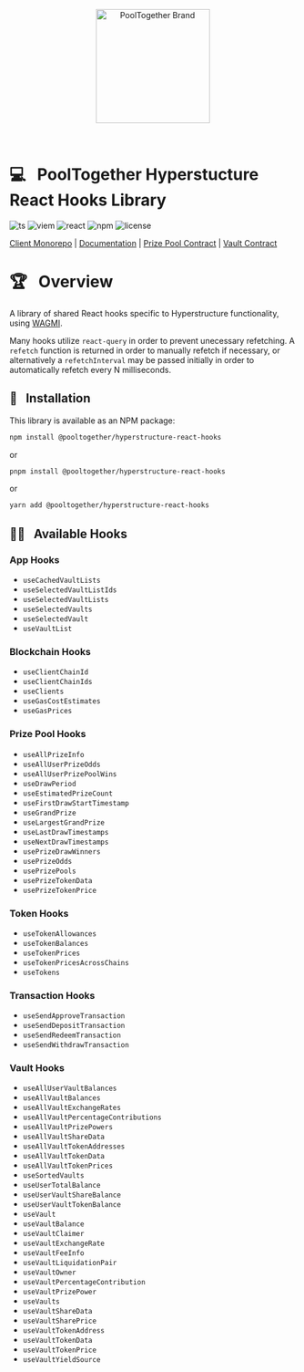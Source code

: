 <p align="center">
  <a href="https://github.com/pooltogether/pooltogether--brand-assets">
    <img src="https://github.com/pooltogether/pooltogether--brand-assets/blob/977e03604c49c63314450b5d432fe57d34747c66/logo/pooltogether-logo--purple-gradient.png?raw=true" alt="PoolTogether Brand" style="max-width:100%;" width="200">
  </a>
</p>

<br />

# 💻 &nbsp; PoolTogether Hyperstucture React Hooks Library

![ts](https://img.shields.io/badge/typescript-%23007ACC.svg?style=flat&logo=typescript&logoColor=white)
![viem](https://img.shields.io/static/v1?label&logo=v&logoColor=white&message=viem&color=gray)
![react](https://img.shields.io/badge/react-%2320232a.svg?style=flat&logo=react&logoColor=%2361DAFB)
![npm](https://img.shields.io/npm/v/@pooltogether/hyperstructure-react-hooks)
![license](https://img.shields.io/npm/l/@pooltogether/hyperstructure-react-hooks)

[Client Monorepo](https://github.com/GenerationSoftware/pooltogether-client-monorepo) | [Documentation](https://dev.pooltogether.com/) | [Prize Pool Contract](https://github.com/pooltogether/v5-prize-pool) | [Vault Contract](https://github.com/pooltogether/v5-vault)

# 🏆 &nbsp; Overview

A library of shared React hooks specific to Hyperstructure functionality, using [WAGMI](https://wagmi.sh/).

Many hooks utilize `react-query` in order to prevent unecessary refetching. A `refetch` function is returned in order to manually refetch if necessary, or alternatively a `refetchInterval` may be passed initially in order to automatically refetch every N milliseconds.

## 💾 &nbsp; Installation

This library is available as an NPM package:

```sh
npm install @pooltogether/hyperstructure-react-hooks
```

or

```sh
pnpm install @pooltogether/hyperstructure-react-hooks
```

or

```sh
yarn add @pooltogether/hyperstructure-react-hooks
```

## 🐱‍👤 &nbsp; Available Hooks

### App Hooks

- `useCachedVaultLists`
- `useSelectedVaultListIds`
- `useSelectedVaultLists`
- `useSelectedVaults`
- `useSelectedVault`
- `useVaultList`

### Blockchain Hooks

- `useClientChainId`
- `useClientChainIds`
- `useClients`
- `useGasCostEstimates`
- `useGasPrices`

### Prize Pool Hooks

- `useAllPrizeInfo`
- `useAllUserPrizeOdds`
- `useAllUserPrizePoolWins`
- `useDrawPeriod`
- `useEstimatedPrizeCount`
- `useFirstDrawStartTimestamp`
- `useGrandPrize`
- `useLargestGrandPrize`
- `useLastDrawTimestamps`
- `useNextDrawTimestamps`
- `usePrizeDrawWinners`
- `usePrizeOdds`
- `usePrizePools`
- `usePrizeTokenData`
- `usePrizeTokenPrice`

### Token Hooks

- `useTokenAllowances`
- `useTokenBalances`
- `useTokenPrices`
- `useTokenPricesAcrossChains`
- `useTokens`

### Transaction Hooks

- `useSendApproveTransaction`
- `useSendDepositTransaction`
- `useSendRedeemTransaction`
- `useSendWithdrawTransaction`

### Vault Hooks

- `useAllUserVaultBalances`
- `useAllVaultBalances`
- `useAllVaultExchangeRates`
- `useAllVaultPercentageContributions`
- `useAllVaultPrizePowers`
- `useAllVaultShareData`
- `useAllVaultTokenAddresses`
- `useAllVaultTokenData`
- `useAllVaultTokenPrices`
- `useSortedVaults`
- `useUserTotalBalance`
- `useUserVaultShareBalance`
- `useUserVaultTokenBalance`
- `useVault`
- `useVaultBalance`
- `useVaultClaimer`
- `useVaultExchangeRate`
- `useVaultFeeInfo`
- `useVaultLiquidationPair`
- `useVaultOwner`
- `useVaultPercentageContribution`
- `useVaultPrizePower`
- `useVaults`
- `useVaultShareData`
- `useVaultSharePrice`
- `useVaultTokenAddress`
- `useVaultTokenData`
- `useVaultTokenPrice`
- `useVaultYieldSource`
